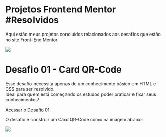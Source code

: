 # Projetos Frontend Mentor #Resolvidos
Aqui estão meus projetos concluídos relacionados aos desafios que estão no site Front-End Mentor. 

<img src="https://media.discordapp.net/attachments/1033494131995054112/1033814599016927252/desafios.png">

# Desafio 01 - Card QR-Code

Esse desafio necessita apenas  de um conhecimento básico em HTML e CSS para ser resolvido. </br>
Ideal para quem está começando os estudos poder praticar e fixar seus conhecimentos! </br>

[Acessar o Desafio 01](https://evelyn-matos.github.io/projetos-frontendmentor/Desafio-01/)

O desafio é construir um Card QR-Code como na imagem abaixo: 


<img src="https://media.discordapp.net/attachments/1033494131995054112/1033815963751174175/desktop-design.jpg?width=852&height=473">


